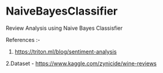 # NaiveBayesClassifier
Review Analysis using Naive Bayes Classisfier

References :-

1. https://triton.ml/blog/sentiment-analysis

2.Dataset - https://www.kaggle.com/zynicide/wine-reviews
